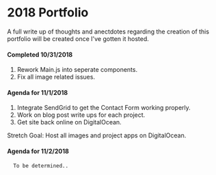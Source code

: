# 2018 Portfolio

A full write up of thoughts and anectdotes regarding the creation of this portfolio will be created once I've gotten it hosted.

#### Completed 10/31/2018

1. Rework Main.js into seperate components.
2. Fix all image related issues.

#### Agenda for 11/1/2018

1. Integrate SendGrid to get the Contact Form working properly.
2. Work on blog post write ups for each project.
3. Get site back online on DigitalOcean.

Stretch Goal:
Host all images and project apps on DigitalOcean.

#### Agenda for 11/2/2018

      To be determined..
